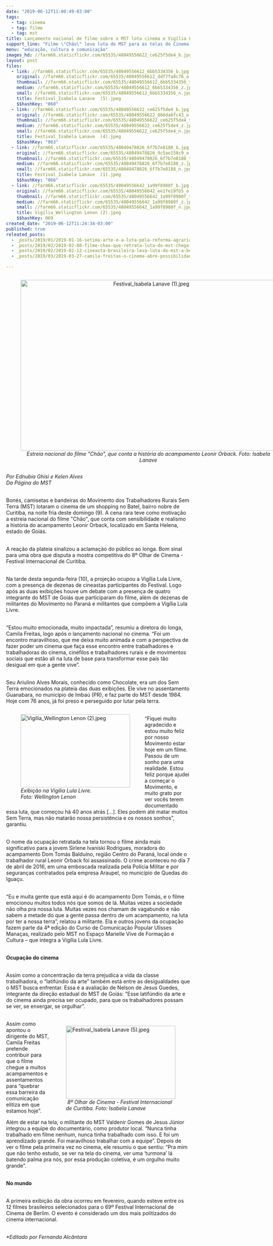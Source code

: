 ```yaml
---
date: "2019-06-12T11:00:49-03:00"
tags:
  - tag: cinema
  - tag: filme
  - tag: mst
title: Lançamento nacional de filme sobre o MST lota cinema e Vigília Lula Livre
support_line: "Filme \"Chão\" leva luta do MST para as telas do Cinema e emociona público"
menu: "educação, cultura e comunicação"
images_hd: //farm66.staticflickr.com/65535/48049556622_ce625f5de4_b.jpg
layout: post
files:
  - link: //farm66.staticflickr.com/65535/48049556612_6bb5334356_b.jpg
    original: //farm66.staticflickr.com/65535/48049556612_ddf7fa8c76_o.jpg
    thumbnail: //farm66.staticflickr.com/65535/48049556612_6bb5334356_t.jpg
    medium: //farm66.staticflickr.com/65535/48049556612_6bb5334356_z.jpg
    small: //farm66.staticflickr.com/65535/48049556612_6bb5334356_n.jpg
    title: Festival_Isabela Lanave  (5).jpeg
    $$hashKey: "060"
  - link: //farm66.staticflickr.com/65535/48049556622_ce625f5de4_b.jpg
    original: //farm66.staticflickr.com/65535/48049556622_866da6fc43_o.jpg
    thumbnail: //farm66.staticflickr.com/65535/48049556622_ce625f5de4_t.jpg
    medium: //farm66.staticflickr.com/65535/48049556622_ce625f5de4_z.jpg
    small: //farm66.staticflickr.com/65535/48049556622_ce625f5de4_n.jpg
    title: Festival_Isabela Lanave  (4).jpeg
    $$hashKey: "063"
  - link: //farm66.staticflickr.com/65535/48049478826_6f7b7e8188_b.jpg
    original: //farm66.staticflickr.com/65535/48049478826_9c5ae158c9_o.jpg
    thumbnail: //farm66.staticflickr.com/65535/48049478826_6f7b7e8188_t.jpg
    medium: //farm66.staticflickr.com/65535/48049478826_6f7b7e8188_z.jpg
    small: //farm66.staticflickr.com/65535/48049478826_6f7b7e8188_n.jpg
    title: Festival_Isabela Lanave  (1).jpeg
    $$hashKey: "066"
  - link: //farm66.staticflickr.com/65535/48049556642_1a99f8980f_b.jpg
    original: //farm66.staticflickr.com/65535/48049556642_ee1fe19fb5_o.jpg
    thumbnail: //farm66.staticflickr.com/65535/48049556642_1a99f8980f_t.jpg
    medium: //farm66.staticflickr.com/65535/48049556642_1a99f8980f_z.jpg
    small: //farm66.staticflickr.com/65535/48049556642_1a99f8980f_n.jpg
    title: Vigília_Wellington Lenon (2).jpeg
    $$hashKey: 069
created_date: "2019-06-12T11:24:34-03:00"
published: true
releated_posts:
  - _posts/2019/01/2019-01-16-setima-arte-e-a-luta-pela-reforma-agraria.md
  - _posts/2019/02/2019-02-08-filme-chao-que-retrata-luta-do-mst-chega-as-telas-do-69o-festival-de-berlim.md
  - _posts/2019/02/2019-02-12-cineasta-brasileira-leva-luta-do-mst-a-berlim.md
  - _posts/2019/03/2019-03-27-camila-freitas-o-cinema-abre-possibilidades-infinitas-de-reflexao-e-uma-oportunidade-de-visibilizar-e-projetar-as-lutas-dos-movimentos-po.md

---
```

<div style="text-align:center">
<figure class="image" style="display:inline-block"><img alt="Festival_Isabela Lanave  (1).jpeg" height="467" src="//farm66.staticflickr.com/65535/48049478826_6f7b7e8188_b.jpg" width="700" />
<figcaption><em>Estreia nacional do filme &quot;Ch&atilde;o&quot;, que conta a hist&oacute;ria do acampamento Leonir Orback. Foto:&nbsp;Isabela Lanave</em></figcaption>
</figure>
</div>

<p><em>Por Ednubia Ghisi e Kelen Alves<br />
Da P&aacute;gina do MST</em></p>

<p><br />
Bon&eacute;s, camisetas e bandeiras do Movimento dos Trabalhadores Rurais Sem Terra (MST) lotaram o cinema de um shopping no Batel, bairro nobre de Curitiba, na noite fria deste domingo (9). A cena rara teve como motiva&ccedil;&atilde;o a estreia nacional do filme &quot;Ch&atilde;o&quot;, que conta com sensibilidade e realismo a hist&oacute;ria do acampamento Leonir Orback, localizado em Santa Helena, estado de Goi&aacute;s.<br />
&nbsp;</p>

<p>A rea&ccedil;&atilde;o da plateia sinalizou a aclama&ccedil;&atilde;o do p&uacute;blico ao longa. Bom sinal para uma obra que disputa a mostra competitiva do 8&ordm; Olhar de Cinema - Festival Internacional de Curitiba.&nbsp; &nbsp;<br />
&nbsp;</p>

<p>Na tarde desta segunda-feira (10), a proje&ccedil;&atilde;o ocupou a Vig&iacute;lia Lula Livre, com a presen&ccedil;a de dezenas de cineastas participantes do Festival. Logo ap&oacute;s as duas exibi&ccedil;&otilde;es houve um debate com a presen&ccedil;a de quatro integrante do MST de Goi&aacute;s que participaram do filme, al&eacute;m de dezenas de militantes do Movimento no Paran&aacute; e militantes que comp&otilde;em a Vig&iacute;lia Lula Livre.<br />
&nbsp;</p>

<p>&ldquo;Estou muito emocionada, muito impactada&rdquo;, resumiu a diretora do longa, Camila Freitas, logo ap&oacute;s o lan&ccedil;amento nacional no cinema. &ldquo;Foi um encontro maravilhoso, que me deixa muito animada e com a perspectiva de fazer poder um cinema que fa&ccedil;a esse encontro entre trabalhadores e trabalhadoras do cinema, cin&eacute;filos e trabalhadores rurais e de movimentos sociais que est&atilde;o ali na luta de base para transformar esse pa&iacute;s t&atilde;o desigual em que a gente vive&rdquo;.<br />
&nbsp;</p>

<p>Seu Ariulino Alves Morais, conhecido como Chocolate, era um dos Sem Terra emocionados na plateia das duas exibi&ccedil;&otilde;es. Ele vive no assentamento Guanabara, no munic&iacute;pio de Imba&uacute; (PR), e faz parte do MST desde 1984. Hoje com 76 anos, j&aacute; foi preso e perseguido por lutar pela terra.</p>

<figure class="image" style="float:left"><img alt="Vigília_Wellington Lenon (2).jpeg" height="200" src="//farm66.staticflickr.com/65535/48049556642_1a99f8980f_b.jpg" width="300" />
<figcaption><em>Exibi&ccedil;&atilde;o na Vig&iacute;lia Lula Livre.<br />
Foto: Wellington Lenon</em></figcaption>
</figure>

<p><br />
&ldquo;Fiquei muito agradecido e estou muito feliz por nosso Movimento estar hoje em um filme. Passou de um sonho para uma realidade. Estou feliz porque ajudei a come&ccedil;ar o Movimento, e muito grato por ver voc&ecirc;s terem documentado essa luta, que come&ccedil;ou h&aacute; 40 anos atr&aacute;s [...]. Eles podem at&eacute; matar muitos Sem Terra, mas n&atilde;o matar&atilde;o nossa persist&ecirc;ncia e os nossos sonhos&rdquo;, garantiu.&nbsp;&nbsp;</p>

<p><br />
O nome da ocupa&ccedil;&atilde;o retratada na tela tornou o filme ainda mais significativo para a jovem Sirlene Ivaniski Rodrigues, moradora do acampamento Dom Tom&aacute;s Baldu&iacute;no, regi&atilde;o Centro do Paran&aacute;, local onde o trabalhador rural Leonir Orback foi assassinado. O crime aconteceu no dia 7 de abril de 2016, em uma emboscada realizada pela Pol&iacute;cia Militar e por seguran&ccedil;as contratados pela empresa Araupel, no munic&iacute;pio de Quedas do Igua&ccedil;u.<br />
&nbsp;</p>

<p>&ldquo;Eu e muita gente que est&aacute; aqui &eacute; do acampamento Dom Tom&aacute;s, e o filme emocionou muitos todos n&oacute;s que somos de l&aacute;. Muitas vezes a sociedade n&atilde;o olha pra nossa luta. Muitas vezes nos chamam de vagabundo e n&atilde;o sabem a metade do que a gente passa dentro de um acampamento, na luta por ter a nossa terra&rdquo;, relatou a militante. Ela e outros jovens da ocupa&ccedil;&atilde;o fazem parte da 4&ordf; edi&ccedil;&atilde;o do Curso de Comunica&ccedil;&atilde;o Popular Ulisses Mana&ccedil;as, realizado pelo MST no Espa&ccedil;o Marielle Vive de Forma&ccedil;&atilde;o e Cultura &ndash; que integra a Vig&iacute;lia Lula Livre.<br />
&nbsp;</p>

<p><strong>Ocupa&ccedil;&atilde;o do cinema</strong><br />
&nbsp;</p>

<p>Assim como a concentra&ccedil;&atilde;o da terra prejudica a vida da classe trabalhadora, o &ldquo;latif&uacute;ndio da arte&rdquo; tamb&eacute;m est&aacute; entre as desigualdades que o MST busca enfrentar. Essa &eacute; a avalia&ccedil;&atilde;o de Nelson de Jesus Guedes, integrante da dire&ccedil;&atilde;o estadual do MST de Goi&aacute;s: &ldquo;Esse latif&uacute;ndio da arte e do cinema ainda precisa ser ocupado, para que os trabalhadores possam se ver, se enxergar, se orgulhar&rdquo;.<br />
&nbsp;</p>

<figure class="image" style="float:right"><img alt="Festival_Isabela Lanave  (5).jpeg" height="200" src="//farm66.staticflickr.com/65535/48049556612_6bb5334356_b.jpg" width="300" />
<figcaption><em>&nbsp;8&ordm; Olhar de Cinema - Festival Internacional<br />
de Curitiba. Foto:&nbsp;Isabela Lanave</em></figcaption>
</figure>

<p>Assim como apontou o dirigente do MST, Camila Freitas pretende contribuir para que o filme chegue a muitos acampamentos e assentamentos para &ldquo;quebrar essa barreira da comunica&ccedil;&atilde;o elitiza em que estamos hoje&rdquo;.&nbsp;&nbsp;</p>

<p>Al&eacute;m de estar na tela, o militante do MST Valdenir Gomes de Jesus J&uacute;nior integrou a equipe do document&aacute;rio, como produtor local. &ldquo;Nunca tinha trabalhado em filme nenhum, nunca tinha trabalhado com isso. E foi um aprendizado grande. Foi maravilhoso trabalhar com a equipe&rdquo;. Depois de ver o filme pela primeira vez no cinema, ele resumiu o que sentiu: &ldquo;Pra mim que n&atilde;o tenho estudo, se ver na tela do cinema, ver uma &lsquo;turmona&rsquo; l&aacute; batendo palma pra n&oacute;s, por essa produ&ccedil;&atilde;o coletiva, &eacute; um orgulho muito grande&rdquo;.&nbsp;<br />
&nbsp;</p>

<p><strong>No mundo</strong><br />
&nbsp;</p>

<p>A primeira exibi&ccedil;&atilde;o da obra ocorreu em fevereiro, quando esteve entre os 12 filmes brasileiros selecionados para o 69&ordm; Festival Internacional de Cinema de Berlim. O evento &eacute; considerado um dos mais politizados do cinema internacional.</p>

<p><br />
<em>*Editado por Fernanda Alc&acirc;ntara</em></p>
